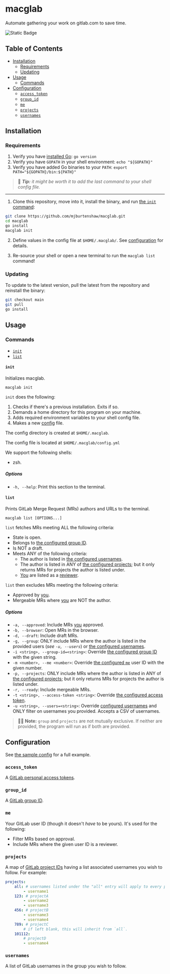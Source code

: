 macglab
=======

Automate gathering your work on gitlab.com to save time.

![Static Badge](https://img.shields.io/badge/version-4.2.1-66023c)

Table of Contents
------------------

- [Installation](#installation)
    - [Requirements](#requirements)
    - [Updating](#updating)
- [Usage](#usage)
    - [Commands](#commands)
- [Configuration](#configuration)
    - [`access_token`](#access_token)
    - [`group_id`](#group_id)
    - [`me`](#me)
    - [`projects`](#projects)
    - [`usernames`](#usernames)

Installation
-------------

### Requirements

1. Verify you have [installed Go](https://go.dev/doc/install): `go version`
2. Verify you have `GOPATH` in your shell environment: `echo "${GOPATH}"`
3. Verify you have added Go binaries to your `PATH`: `export PATH="${GOPATH}/bin:${PATH}"`

> 🐚 ***Tip:** it might be worth it to add the last command to your shell config file.*

--------------------------------------------------------------------------------------------

1. Clone this repository, move into it, install the binary, and run [the `init` command](#init):

```sh
git clone https://github.com/mjburtenshaw/macglab.git
cd macglab
go install
macglab init
```

2. Define values in the config file at `$HOME/.macglab/`. See [configuration](#configuration) for details.

3. Re-source your shell or open a new terminal to run the `macglab list` command!

### Updating

To update to the latest version, pull the latest from the repository and reinstall the binary:

```sh
git checkout main
git pull
go install
```

Usage
-----

### Commands

- [`init`](#init)
- [`list`](#list)

#### `init`

Initializes macglab.

```shell
macglab init
```

`init` does the following:

1. Checks if there's a previous installation. Exits if so.
2. Demands a home directory for this program on your machine.
3. Adds required environment variables to your shell config file.
4. Makes a new [config](#configuration) file.

The config directory is created at `$HOME/.macglab`.

The config file is located at `$HOME/.macglab/config.yml`

We support the following shells:
- zsh.

##### Options

- `-h, --help`: Print this section to the terminal.

#### `list`

Prints GitLab Merge Request (MRs) authors and URLs to the terminal.

```shell
macglab list [OPTIONS...]
```

`list` fetches MRs meeting ALL the following criteria:
- State is open.
- Belongs to [the configured group ID](#group_id).
- Is NOT a draft.
- Meets ANY of the following criteria:
    - The author is listed in [the configured usernames](#usernames).
    - The author is listed in ANY of [the configured projects](#projects); but it only returns MRs for projects the author is listed under.
    - [You](#me) are listed as a [reviewer](https://docs.gitlab.com/ee/user/project/merge_requests/reviews/#request-a-review).

`list` then excludes MRs meeting the following criteria:
- Approved by [you](#me).
- Mergeable MRs where [you](#me) are NOT the author.

##### Options

- `-a, --approved`: Include MRs [you](#me) approved.
- `-b, --browser`: Open MRs in the browser.
- `-d, --draft`: Include draft MRs.
- `-g, --group`: ONLY include MRs where the author is listed in the provided users (*see `-u, --users`*) or [the configured usernames](#usernames).
- `-i <string>, --group-id=<string>`: Override [the configured group ID](#group_id) with the given string.
- `-m <number>, --me <number>`: Override [the configured `me`](#me) user ID with the given number.
- `-p, --projects`: ONLY include MRs where the author is listed in ANY of [the configured projects](#projects); but it only returns MRs for projects the author is listed under.
- `-r, --ready`: Include mergeable MRs.
- `-t <string>, --access-token <string>`: Override [the configured access token](#access_token).
- `-u <string>, --users=<string>`: Override [configured usernames](#usernames) and ONLY filter on usernames you provided. Accepts a CSV of usernames.

> 👯‍♀️ **Note:** `group` and `projects` are not mutually exclusive. If neither are provided, the program will run as if both are provided.

Configuration
--------------

See [the sample config](/config.sample.yml) for a full example.

### `access_token`

A [GitLab personal access tokens](https://docs.gitlab.com/ee/user/profile/personal_access_tokens.html#create-a-personal-access-token).

### `group_id`

A [GitLab group ID](https://docs.gitlab.com/ee/api/groups.html).

### `me`

Your GitLab user ID (though it doesn't *have* to be yours). It's used for the following:
- Filter MRs based on approval.
- Include MRs where the given user ID is a reviewer.

### `projects`

A map of [GitLab project IDs](https://stackoverflow.com/questions/39559689/where-do-i-find-the-project-id-for-the-gitlab-api) having a list associated usernames you wish to follow. For example:

```yaml
projects:
    all: # usernames listed under the "all" entry will apply to every project.
        - username1
    123: # projectA
        - username2
        - username3
    456: # projectB
        - username3
        - username4
    789: # projectC
        # if left blank, this will inherit from `all`.
    101112:
        # projectD
        - username4
```

### `usernames`

A list of GitLab usernames in the group you wish to follow.
